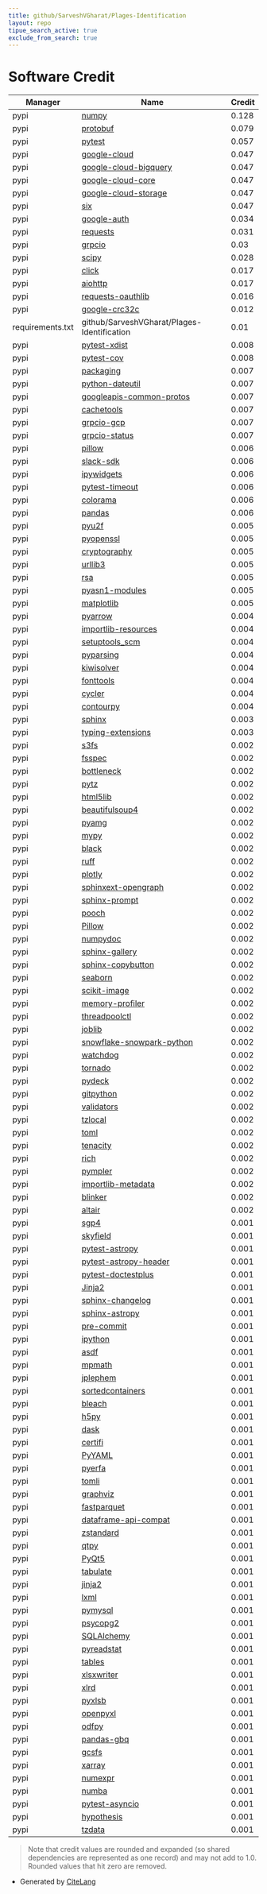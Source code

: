 ```yaml
---
title: github/SarveshVGharat/Plages-Identification
layout: repo
tipue_search_active: true
exclude_from_search: true
---
```

# Software Credit

|Manager|Name|Credit|
|-------|----|------|
|pypi|[numpy](https://www.numpy.org)|0.128|
|pypi|[protobuf](https://developers.google.com/protocol-buffers/)|0.079|
|pypi|[pytest](https://pypi.org/project/pytest)|0.057|
|pypi|[google-cloud](https://github.com/GoogleCloudPlatform/google-cloud-python)|0.047|
|pypi|[google-cloud-bigquery](https://github.com/googleapis/python-bigquery)|0.047|
|pypi|[google-cloud-core](https://github.com/googleapis/python-cloud-core)|0.047|
|pypi|[google-cloud-storage](https://github.com/googleapis/python-storage)|0.047|
|pypi|[six](https://pypi.org/project/six)|0.047|
|pypi|[google-auth](https://github.com/googleapis/google-auth-library-python)|0.034|
|pypi|[requests](https://pypi.org/project/requests)|0.031|
|pypi|[grpcio](https://pypi.org/project/grpcio)|0.03|
|pypi|[scipy](https://pypi.org/project/scipy)|0.028|
|pypi|[click](https://pypi.org/project/click)|0.017|
|pypi|[aiohttp](https://pypi.org/project/aiohttp)|0.017|
|pypi|[requests-oauthlib](https://pypi.org/project/requests-oauthlib)|0.016|
|pypi|[google-crc32c](https://github.com/googleapis/python-crc32c)|0.012|
|requirements.txt|github/SarveshVGharat/Plages-Identification|0.01|
|pypi|[pytest-xdist](https://github.com/pytest-dev/pytest-xdist)|0.008|
|pypi|[pytest-cov](https://pypi.org/project/pytest-cov)|0.008|
|pypi|[packaging](https://pypi.org/project/packaging)|0.007|
|pypi|[python-dateutil](https://pypi.org/project/python-dateutil)|0.007|
|pypi|[googleapis-common-protos](https://github.com/googleapis/python-api-common-protos)|0.007|
|pypi|[cachetools](https://pypi.org/project/cachetools)|0.007|
|pypi|[grpcio-gcp](https://pypi.org/project/grpcio-gcp)|0.007|
|pypi|[grpcio-status](https://pypi.org/project/grpcio-status)|0.007|
|pypi|[pillow](https://pypi.org/project/pillow)|0.006|
|pypi|[slack-sdk](https://pypi.org/project/slack-sdk)|0.006|
|pypi|[ipywidgets](https://pypi.org/project/ipywidgets)|0.006|
|pypi|[pytest-timeout](https://pypi.org/project/pytest-timeout)|0.006|
|pypi|[colorama](https://pypi.org/project/colorama)|0.006|
|pypi|[pandas](https://pandas.pydata.org)|0.006|
|pypi|[pyu2f](https://pypi.org/project/pyu2f)|0.005|
|pypi|[pyopenssl](https://pypi.org/project/pyopenssl)|0.005|
|pypi|[cryptography](https://pypi.org/project/cryptography)|0.005|
|pypi|[urllib3](https://pypi.org/project/urllib3)|0.005|
|pypi|[rsa](https://pypi.org/project/rsa)|0.005|
|pypi|[pyasn1-modules](https://pypi.org/project/pyasn1-modules)|0.005|
|pypi|[matplotlib](https://matplotlib.org)|0.005|
|pypi|[pyarrow](https://pypi.org/project/pyarrow)|0.004|
|pypi|[importlib-resources](https://pypi.org/project/importlib-resources)|0.004|
|pypi|[setuptools_scm](https://pypi.org/project/setuptools_scm)|0.004|
|pypi|[pyparsing](https://pypi.org/project/pyparsing)|0.004|
|pypi|[kiwisolver](https://pypi.org/project/kiwisolver)|0.004|
|pypi|[fonttools](https://pypi.org/project/fonttools)|0.004|
|pypi|[cycler](https://pypi.org/project/cycler)|0.004|
|pypi|[contourpy](https://pypi.org/project/contourpy)|0.004|
|pypi|[sphinx](https://pypi.org/project/sphinx)|0.003|
|pypi|[typing-extensions](https://pypi.org/project/typing-extensions)|0.003|
|pypi|[s3fs](https://pypi.org/project/s3fs)|0.002|
|pypi|[fsspec](https://pypi.org/project/fsspec)|0.002|
|pypi|[bottleneck](https://pypi.org/project/bottleneck)|0.002|
|pypi|[pytz](https://pypi.org/project/pytz)|0.002|
|pypi|[html5lib](https://pypi.org/project/html5lib)|0.002|
|pypi|[beautifulsoup4](https://pypi.org/project/beautifulsoup4)|0.002|
|pypi|[pyamg](https://pypi.org/project/pyamg)|0.002|
|pypi|[mypy](https://pypi.org/project/mypy)|0.002|
|pypi|[black](https://pypi.org/project/black)|0.002|
|pypi|[ruff](https://pypi.org/project/ruff)|0.002|
|pypi|[plotly](https://pypi.org/project/plotly)|0.002|
|pypi|[sphinxext-opengraph](https://pypi.org/project/sphinxext-opengraph)|0.002|
|pypi|[sphinx-prompt](https://pypi.org/project/sphinx-prompt)|0.002|
|pypi|[pooch](https://pypi.org/project/pooch)|0.002|
|pypi|[Pillow](https://pypi.org/project/Pillow)|0.002|
|pypi|[numpydoc](https://pypi.org/project/numpydoc)|0.002|
|pypi|[sphinx-gallery](https://pypi.org/project/sphinx-gallery)|0.002|
|pypi|[sphinx-copybutton](https://pypi.org/project/sphinx-copybutton)|0.002|
|pypi|[seaborn](https://pypi.org/project/seaborn)|0.002|
|pypi|[scikit-image](https://pypi.org/project/scikit-image)|0.002|
|pypi|[memory-profiler](https://pypi.org/project/memory-profiler)|0.002|
|pypi|[threadpoolctl](https://pypi.org/project/threadpoolctl)|0.002|
|pypi|[joblib](https://pypi.org/project/joblib)|0.002|
|pypi|[snowflake-snowpark-python](https://pypi.org/project/snowflake-snowpark-python)|0.002|
|pypi|[watchdog](https://pypi.org/project/watchdog)|0.002|
|pypi|[tornado](https://pypi.org/project/tornado)|0.002|
|pypi|[pydeck](https://pypi.org/project/pydeck)|0.002|
|pypi|[gitpython](https://pypi.org/project/gitpython)|0.002|
|pypi|[validators](https://pypi.org/project/validators)|0.002|
|pypi|[tzlocal](https://pypi.org/project/tzlocal)|0.002|
|pypi|[toml](https://pypi.org/project/toml)|0.002|
|pypi|[tenacity](https://pypi.org/project/tenacity)|0.002|
|pypi|[rich](https://pypi.org/project/rich)|0.002|
|pypi|[pympler](https://pypi.org/project/pympler)|0.002|
|pypi|[importlib-metadata](https://pypi.org/project/importlib-metadata)|0.002|
|pypi|[blinker](https://pypi.org/project/blinker)|0.002|
|pypi|[altair](https://pypi.org/project/altair)|0.002|
|pypi|[sgp4](https://github.com/brandon-rhodes/python-sgp4)|0.001|
|pypi|[skyfield](http://github.com/brandon-rhodes/python-skyfield/)|0.001|
|pypi|[pytest-astropy](https://pypi.org/project/pytest-astropy)|0.001|
|pypi|[pytest-astropy-header](https://pypi.org/project/pytest-astropy-header)|0.001|
|pypi|[pytest-doctestplus](https://pypi.org/project/pytest-doctestplus)|0.001|
|pypi|[Jinja2](https://pypi.org/project/Jinja2)|0.001|
|pypi|[sphinx-changelog](https://pypi.org/project/sphinx-changelog)|0.001|
|pypi|[sphinx-astropy](https://pypi.org/project/sphinx-astropy)|0.001|
|pypi|[pre-commit](https://pypi.org/project/pre-commit)|0.001|
|pypi|[ipython](https://pypi.org/project/ipython)|0.001|
|pypi|[asdf](https://pypi.org/project/asdf)|0.001|
|pypi|[mpmath](https://pypi.org/project/mpmath)|0.001|
|pypi|[jplephem](https://pypi.org/project/jplephem)|0.001|
|pypi|[sortedcontainers](https://pypi.org/project/sortedcontainers)|0.001|
|pypi|[bleach](https://pypi.org/project/bleach)|0.001|
|pypi|[h5py](https://pypi.org/project/h5py)|0.001|
|pypi|[dask](https://pypi.org/project/dask)|0.001|
|pypi|[certifi](https://pypi.org/project/certifi)|0.001|
|pypi|[PyYAML](https://pypi.org/project/PyYAML)|0.001|
|pypi|[pyerfa](https://pypi.org/project/pyerfa)|0.001|
|pypi|[tomli](https://pypi.org/project/tomli)|0.001|
|pypi|[graphviz](https://pypi.org/project/graphviz)|0.001|
|pypi|[fastparquet](https://pypi.org/project/fastparquet)|0.001|
|pypi|[dataframe-api-compat](https://pypi.org/project/dataframe-api-compat)|0.001|
|pypi|[zstandard](https://pypi.org/project/zstandard)|0.001|
|pypi|[qtpy](https://pypi.org/project/qtpy)|0.001|
|pypi|[PyQt5](https://pypi.org/project/PyQt5)|0.001|
|pypi|[tabulate](https://pypi.org/project/tabulate)|0.001|
|pypi|[jinja2](https://pypi.org/project/jinja2)|0.001|
|pypi|[lxml](https://pypi.org/project/lxml)|0.001|
|pypi|[pymysql](https://pypi.org/project/pymysql)|0.001|
|pypi|[psycopg2](https://pypi.org/project/psycopg2)|0.001|
|pypi|[SQLAlchemy](https://pypi.org/project/SQLAlchemy)|0.001|
|pypi|[pyreadstat](https://pypi.org/project/pyreadstat)|0.001|
|pypi|[tables](https://pypi.org/project/tables)|0.001|
|pypi|[xlsxwriter](https://pypi.org/project/xlsxwriter)|0.001|
|pypi|[xlrd](https://pypi.org/project/xlrd)|0.001|
|pypi|[pyxlsb](https://pypi.org/project/pyxlsb)|0.001|
|pypi|[openpyxl](https://pypi.org/project/openpyxl)|0.001|
|pypi|[odfpy](https://pypi.org/project/odfpy)|0.001|
|pypi|[pandas-gbq](https://pypi.org/project/pandas-gbq)|0.001|
|pypi|[gcsfs](https://pypi.org/project/gcsfs)|0.001|
|pypi|[xarray](https://pypi.org/project/xarray)|0.001|
|pypi|[numexpr](https://pypi.org/project/numexpr)|0.001|
|pypi|[numba](https://pypi.org/project/numba)|0.001|
|pypi|[pytest-asyncio](https://pypi.org/project/pytest-asyncio)|0.001|
|pypi|[hypothesis](https://pypi.org/project/hypothesis)|0.001|
|pypi|[tzdata](https://pypi.org/project/tzdata)|0.001|


> Note that credit values are rounded and expanded (so shared dependencies are represented as one record) and may not add to 1.0. Rounded values that hit zero are removed.


- Generated by [CiteLang](https://github.com/vsoch/citelang)
